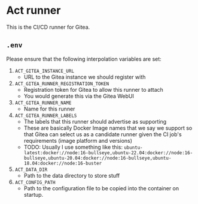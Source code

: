 Act runner
==========

This is the CI/CD runner for Gitea.

## `.env`

Please ensure that the following interpolation variables
are set:

1. `ACT_GITEA_INSTANCE_URL`
	* URL to the Gitea instance we should register with
2. `ACT_GITEA_RUNNER_REGISTRATION_TOKEN`
	* Registration token for Gitea to allow this runner
	to attach
	* You would generate this via the Gitea WebUI
3. `ACT_GITEA_RUNNER_NAME`
	* Name for this runner
4. `ACT_GITEA_RUNNER_LABELS`
	* The labels that this runner should advertise as supporting
	* These are basically Docker Image names that we say we
	support so that Gitea can select us as a candidate runner
	given the CI job's requirements (image platform and versions)
	* TODO: Usually I use something like this: `ubuntu-latest:docker://node:16-bullseye,ubuntu-22.04:docker://node:16-bullseye,ubuntu-20.04:docker://node:16-bullseye,ubuntu-18.04:docker://node:16-buster`
5. `ACT_DATA_DIR`
	* Path to the data directory to store stuff
6. `ACT_CONFIG_PATH`
	* Path to the configuration file to be copied into
	the container on startup.
